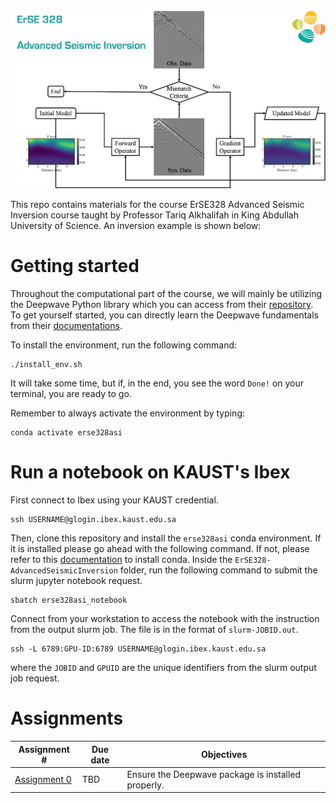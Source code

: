 ![erse328asi](logo.png)

This repo contains materials for the course ErSE328 Advanced Seismic Inversion course taught by Professor Tariq Alkhalifah in King Abdullah University of Science. An inversion example is shown below:

# Getting started

Throughout the computational part of the course, we will mainly be utilizing the Deepwave Python library which you can access from their [repository](https://git@github.com:alaliaa/ErSE328-AdvancedSeismicInversion.git). To get yourself started, you can directly learn the Deepwave fundamentals from their [documentations](https://ausargeo.com/deepwave/).

To install the environment, run the following command:
```
./install_env.sh
```
It will take some time, but if, in the end, you see the word `Done!` on your terminal, you are ready to go. 

Remember to always activate the environment by typing:
```
conda activate erse328asi
```

# Run a notebook on KAUST's Ibex

First connect to Ibex using your KAUST credential.

```
ssh USERNAME@glogin.ibex.kaust.edu.sa
```
Then, clone this repository and install the `erse328asi` conda environment. If it is installed please go ahead with the following command. If not, please refer to this [documentation](https://docs.anaconda.com/free/miniconda/) to install conda. Inside the `ErSE328-AdvancedSeismicInversion` folder, run the following command to submit the slurm jupyter notebook request.

```
sbatch erse328asi_notebook
```

Connect from your workstation to access the notebook with the instruction from the output slurm job. The file is in the format of `slurm-JOBID.out`.

```
ssh -L 6789:GPU-ID:6789 USERNAME@glogin.ibex.kaust.edu.sa
```

where the `JOBID` and `GPUID` are the unique identifiers from the slurm output job request.

# Assignments 
Assignment #  | Due date     | Objectives
------------- | -------------| ------------
[Assignment 0](./00_introduction) | TBD | Ensure the Deepwave package is installed properly.
